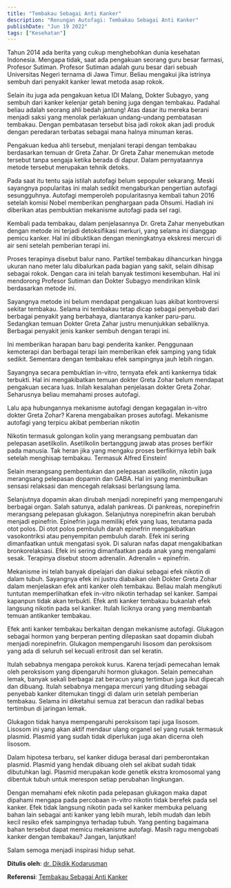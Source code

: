 ```yaml
---
title: "Tembakau Sebagai Anti Kanker"
description: "Renungan Autofagi: Tembakau Sebagai Anti Kanker"
publishDate: "Jun 19 2022"
tags: ["Kesehatan"]
---
```


Tahun 2014 ada berita yang cukup menghebohkan dunia kesehatan Indonesia. Mengapa tidak, saat ada pengakuan seorang guru besar farmasi, Profesor Sutiman. Profesor Sutiman adalah guru besar dari sebuah Universitas Negeri ternama di Jawa Timur. Beliau mengakui jika istrinya sembuh dari penyakit kanker lewat metoda asap rokok.

Selain itu juga ada pengakuan ketua IDI Malang, Dokter Subagyo, yang sembuh dari kanker kelenjar getah bening juga dengan tembakau. Padahal beliau adalah seorang ahli bedah jantung! Atas dasar itu mereka berani menjadi saksi yang menolak perlakuan undang-undang pembatasan tembakau. Dengan pembatasan tersebut bisa jadi rokok akan jadi produk dengan peredaran terbatas sebagai mana halnya minuman keras.

Pengakuan kedua ahli tersebut, menjalani terapi dengan tembakau berdasarkan temuan dr Greta Zahar. Dr Greta Zahar menemukan metode tersebut tanpa sengaja ketika berada di dapur. Dalam pernyataannya metode tersebut merupakan tehnik detoks.

Pada saat itu tentu saja istilah autofagi belum sepopuler sekarang. Meski sayangnya popularitas ini malah sedikit mengaburkan pengertian autofagi sesungguhnya. Autofagi memperoleh popularitasnya kembali tahun 2016 setelah komisi Nobel memberikan penghargaan pada Ohsumi. Hadiah ini diberikan atas pembuktian mekanisme autofagi pada sel ragi.

Kembali pada tembakau, dalam penjelasannya Dr. Greta Zahar menyebutkan dengan metode ini terjadi detoksifikasi merkuri, yang selama ini dianggap pemicu kanker. Hal ini dibuktikan dengan meningkatnya ekskresi mercuri di air seni setelah pemberian terapi ini.

Proses terapinya disebut balur nano. Partikel tembakau dihancurkan hingga ukuran nano meter lalu dibalurkan pada bagian yang sakit, selain dihisap sebagai rokok.  Dengan cara ini telah banyak testimoni kesembuhan. Hal ini mendorong Profesor Sutiman dan Dokter Subagyo mendirikan klinik berdasarkan metode ini.

Sayangnya metode ini belum mendapat pengakuan luas akibat kontroversi sekitar tembakau. Selama ini tembakau tetap dicap sebagai penyebab dari berbagai penyakit yang berbahaya, diantaranya kanker paru-paru. Sedangkan temuan Dokter Greta Zahar justru menunjukkan sebaliknya. Berbagai penyakit jenis kanker sembuh dengan terapi ini.

Ini memberikan harapan baru bagi penderita kanker. Penggunaan kemoterapi dan berbagai terapi lain memberikan efek samping yang tidak sedikit. Sementara dengan tembakau efek sampingnya jauh lebih ringan.

Sayangnya secara pembuktian in-vitro, ternyata efek anti kankernya tidak terbukti. Hal ini mengakibatkan temuan dokter Greta Zohar belum mendapat pengakuan secara luas. Inilah kesalahan penjelasan dokter Greta Zohar. Seharusnya beliau memahami proses autofagi.

Lalu apa hubungannya mekanisme autofagi dengan kegagalan in-vitro dokter Greta Zohar? Karena mengabaikan proses autofagi. Mekanisme autofagi yang terpicu akibat pemberian nikotin

Nikotin termasuk golongan kolin yang merangsang pembuatan dan pelepasan asetilkolin. Asetilkolin bertanggung jawab atas proses berfikir pada manusia. Tak heran jika yang mengaku proses berfikirnya lebih baik setelah menghisap tembakau. Termasuk Alfred Einstein!

Selain merangsang pembentukan dan pelepasan asetilkolin, nikotin juga merangsang pelepasan dopamin dan GABA. Hal ini yang menimbulkan sensasi relaksasi dan mencegah relaksasi berlangsung lama.

Selanjutnya dopamin akan dirubah menjadi norepinefri yang mempengaruhi berbagai organ. Salah satunya, adalah pankreas. Di pankreas, norepinefrin merangsang pelepasan glukagon. Selanjutnya norepinefrin akan berubah menjadi epinefrin. Epinefrin juga memilikj efek yang luas, terutama pada otot polos. Di otot polos pembuluh darah epinefrin mengakibatkan vasokontriksi atau penyempitan pembuluh darah. Efek ini sering dimanfaatkan untuk mengatasi syok. Di saluran nafas dapat mengakibatkan bronkorelaksasi. Efek ini sering dimanfaatkan pada anak yang mengalami sesak. Terapinya disebut stoom adrenalin. Adrenalin = epinefrin.

Mekanisme ini telah banyak dipelajari dan diakui sebagai efek nikotin di dalam tubuh. Sayangnya efek ini justru diabaikan oleh Dokter Greta Zohar dalam menjelaskan efek anti kanker oleh tembakau. Beliau malah mengikuti tuntutan memperlihatkan efek in-vitro nikotin terhadap sel kanker. Sampai kapanpun tidak akan terbukti. Efek anti kanker tembakau bukanlah efek langsung nikotin pada sel kanker. Itulah liciknya orang yang membantah temuan antikanker tembakau.

Efek anti kanker tembakau berkaitan dengan mekanisme autofagi. Glukagon sebagai hormon yang berperan penting dilepaskan saat dopamin diubah menjadi norepinefrin. Glukagon mempengaruhi lisosom dan peroksisom yang ada di seluruh sel kecuali eritrosit dan sel keratin.

Itulah sebabnya mengapa perokok kurus. Karena terjadi pemecahan lemak oleh peroksisom yang dipengaruhi hormon glukagon. Selain pemecahan lemak, banyak sekali berbagai zat beracun yang tertimbun juga ikut dipecah dan dibuang. Itulah sebabnya mengapa mercuri yang dituding sebagai penyebab kanker ditemukan tinggi di dalam urin setelah pemberian tembakau. Selama ini diketahui semua zat beracun dan radikal bebas tertimbun di jaringan lemak.

Glukagon tidak hanya mempengaruhi peroksisom tapi juga lisosom. Lisosom ini yang akan aktif mendaur ulang organel sel yang rusak termasuk plasmid. Plasmid yang sudah tidak diperlukan juga akan dicerna oleh lisosom.

Dalam hipotesa terbaru, sel kanker diduga berasal dari pemberontakan plasmid. Plasmid yang hendak dibuang oleh sel akibat sudah tidak dibutuhkan lagi. Plasmid merupakan kode genetik ekstra kromosomal yang dibentuk tubuh untuk merespon setiap perubahan lingkungan.

Dengan memahami efek nikotin pada pelepasan glukagon maka dapat dipahami mengapa pada percobaan in-vitro nikotin tidak berefek pada sel kanker. Efek tidak langsung nikotin pada sel kanker membuka peluang bahan lain sebagai anti kanker yang lebih murah, lebih mudah dan lebih kecil resiko efek sampingnya terhadap tubuh. Yang penting bagaimana bahan tersebut dapat memicu mekanisme autofagi. Masih ragu mengobati kanker dengan tembakau? Jangan, lanjutkan!

Salam semoga menjadi inspirasi hidup sehat.


**Ditulis oleh**: [dr. Dikdik Kodarusman](https://web.facebook.com/dikdik.kodarusman/)

**Referensi**: [Tembakau Sebagai Anti Kanker](https://web.facebook.com/dikdik.kodarusman/posts/pfbid02pYLLYpFoprZL1ktzeexX39xUQkJCcD8DPAZJYz7YWLaasY3xp47rkkyxiD77XBEtl?__cft__[0]=AZVl6QUgylZ1PlZfH6X-V8nKpIR7PCczlIaE2qry3ZdZD6ITw4VzU_bZN_JASl6OdPZQh9sN7Khw4hIKFBO-Hj6UVxPqebFPZJx3rZV20KLk1tUFgrQ2xPd93KGyGuhrawZKZppk1s3ySrb_7GfNJePgGbREa54YPSeUBd8eEbQc6A&__tn__=%2CO%2CP-R-R)
